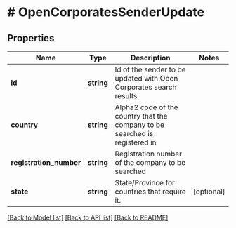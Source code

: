 # # OpenCorporatesSenderUpdate

## Properties

Name | Type | Description | Notes
------------ | ------------- | ------------- | -------------
**id** | **string** | Id of the sender to be updated with Open Corporates search results | 
**country** | **string** | Alpha2 code of the country that the company to be searched is registered in | 
**registration_number** | **string** | Registration number of the company to be searched | 
**state** | **string** | State/Province for countries that require it. | [optional] 

[[Back to Model list]](../../README.md#documentation-for-models) [[Back to API list]](../../README.md#documentation-for-api-endpoints) [[Back to README]](../../README.md)


